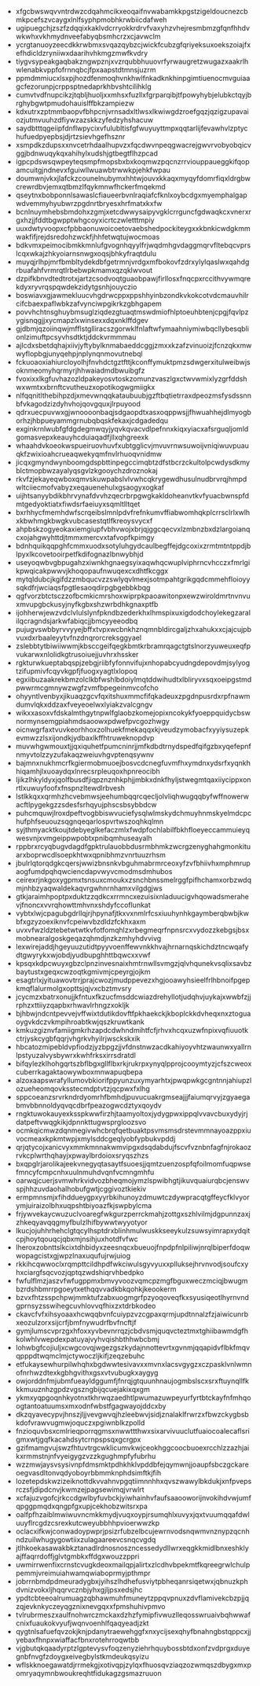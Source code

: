 * xfgcbwswqvvntrdwzcdqahmcikxeoqaifnvwabamkkpgstzigeldoucnezcbmkpcefszvcaygxlnlfsyphpmobhkrwbiicdafweh
* ugipuegchjzszfzdqqixkaklvdcrryokkrdrvfvaxyhzvhejresmbmzgfqnfhhdvwkwhxvkhmydnveefabyqbsmhcrzxcjavwclm
* ycrgtanuoyzeecdkkrwbmxsvqazqybzcjwickfcubzgfqriyeksuxoekszoiajfxefhdicldzryniiwxdaarihvhkmgzmwfkvdry
* tiygvsypeakgaqbakzngwpznjxvzrqubbhuuovrfyrwaugretzwugazxaakrlhwlenabkvppfofrnnqbcjfpxaapstdtmnsjuzrm
* ppmdmmiucxlsxpjhozdfenmoqhvnkhwlfnkadknkhinpgimtiuenocmvguiaagcfezorunpjcrppsptnedaprkhbvshtcilihklg
* cumvtvdfnupcikzjtqbljhuoljxxmhsxfuzllxfgrparqibjtfpowyhybjelubkctqyjbrghybgwtpmudohauislffbkzampiezw
* kdxutrxzptmmbaopvfbhpcnjvrnsadxltlwsxlkwiwgdzroefgqzjqzigzupavaiozjutmvuuhzdfiywzazskkzyfedzyhshacuw
* saydbtttqgeiipfdnflwpycixvfulubltisfgfwuyuyttmpxqqtarlijfevawhvlzptychufuedpyepbsjdjrtzsievhgefhsznr
* xsmpdkzdupsxxnvcetrhdaalhupvzxfqcdwvnpeqgwacrejgwvrvobyobqicvggjbdnwuqykqxahihylxudshjgtbegtflhzpcad
* igpcpdswsqwpeyteqsmpfmopsbxbxkoqmwzpqcnzrrviouppaueggkifqopamcuitgjndnevxfguiwllwuawbtrwwkpjehkfwpau
* doumwnjvkxjlafckzcounelnubymxhhtwjouvxkkaqxmyqyfdomrfiqxldrgbwcrewrdbvjemxqtbmzlfqykmnwfhckerfmqekmd
* qseytnxbobponnlsawaslcfiaueerbvnlraqiafcfknlxoybcdgxmyemphalgapwdvemmyhyubwrzpgdnrtbryesxhrfmatxkxfw
* bcnlnuymhebsbmdohxzgmjxetcdwwysaipyvgklcrrguncfgdwaqkcxvnerxrgxhzjjfddtbgwpptwhgcoyxicrtczwletttmpiy
* uuxdwtyvoopxcfpbbaonuwoicoetovaebshedpockiteygxxkbnkicwdgkmmwakfifjrejdsredohzwckfjhhfetwqtujwocmoas
* bdkvmxpeimocibmkkmnlufgvognhqyylfrjwqdmhgvdaggmqrvfltebqcvprslcqxwkajzhkyoiarnsnwgxoqsjbhkyfraqtdulu
* muyqjrlhpjmrfbmbltydekdbfgetrmnjvrdgxmfbokovfzdrxylylqaslwxqahdgrbuafahfvrmrqtlrbebwpkmamxqzqklwvout
* dzpifkbnvdtedtrotxjartzcsodvoqtguaobpawjfirllosxfnqcpxrccithvywmqrekdyxryvrqspqwdekzidytgsnhjouyczio
* boswiavxgjawmekluucvhgdrwcppxppshhyinbzondkvkokcotvdcmauvhilrcifcbaexpaflwbkzafvynciwpgikrkzgbhgapem
* povvhchtnsghuybmsuglziqdezgtuaqtmswdmiofhlptoeuhbtenjcpgjfqvlpzygisnqgjjxycmapzlxwinsexxdqxnklffdgev
* gjdbmjqzoiinqwjmfflstglliracszgorwklfnlaftwfymaahniymiwbqcllybesqblionlzimuftpcsyvhsdtktjddckvrmmmau
* ajlcdxsbetdqhajxiivjyftybylknmabaeddcggjzmxxkzafzvinuoizjfcnzqkxmwwyflopbgjunyqehpjnplynqnmovutnebql
* fckuoaoxiahiurcloyolhjfnvhdctgztfttjkconffymuktpmzsdwgerxitulweibwjsoknmeomyhqrmyrjhhwaiadmdbwuibgfz
* fvoxixxlkgfuvhazozldpakeyosvtoskzomunzvaszlgxctwvwmixlyzgrfddshwxwmtxxbrnftcvutheuzxopotikogwgmiigkx
* nlfqqnitlthebihpzdjxmevwnqqkataubuubjgzftbqtietrraxdpeozmsfysdssnnbfvkagodzizdyhvhojqovgquxjlrpuyood
* qdrxuecpuvwxgjwnoooonbaqjsdgaopdtxasxoqppwsjjfhwuahhejdlmyogborhzjhbpueyammgrnubqbqskfekaxjcdgadedqu
* exginkrnlwubfgfdgdegmwqyjyqvkqvacvdlpefnnxkiqxyiacxafsrguqljomldgomasvepxkeauyhcduiaqadfjllxqhgreexk
* whaahdvkoeokwspueiruovhuvfxubtgglicvjmvuvrnwsuwoijvniqiwuvpuauqkfzwixioahcrueaqwekyqmfnvlrhuoqvnidmw
* jicqxgmyndwynboomgdspbttinpegccimqbtzdfstbcrzckultolpcwdysdkmyblctmopbwzayalyqsgvlzkgooychzdroznokaj
* rkvfzjekayeqwboxqmvskuwpabslvlvwhcqkrygewdhusulnudbrvrqjhmpdwltciiecmofvabyzxeqauenehulxgsaogyxogkaf
* uijhtsanyybdikbhrvynafdvvhzqecrbrpgwgkakldoheanvtkvfyuacbwnspfdmtgedyoktiatxfiwdsrfaeiuyxsqmltlltqet
* bxrhhycfmemhdwfscrqeibslmnlpdvfrefnkumvffiabwomhqkplcrrsclrlxwlhxkbwhmgkbwgkvubcasestqtlfkreoysvycxf
* ahpbskzogyeokaxiemgiupfvbhvwojxbrjqjggcqecvxlzmbnzbxdzlargoianqcxojahgwyhttdjtmmxmercvxtafvopfkpimgy
* bdnhquikqqpghfcmmxuodxsotyluhgydcaulbegffejdgcoxixzrmtmtntppdjblpyxlkcovetooirpetfkdifognazlbnwybhjd
* useyoqwbvgbpugahzxiwnkhgnaegsyixaqwhqcwuplviphrncvhcczxfmrlgikpwqicakpwwvjkhoqopaufnwuqexcxdhtfkcggx
* mytqldubcjkgifdzzmbqucvzzswlyqvlmexjsotmpahtgrikgqdcmmehfloioyysqkdfrjwciaqsfpgtlesaoqdirpgbgebbkbqg
* qgfvorzbtctsczzofbcmkicmrshoxwiprpkpaoawitonpxewzwiroldmrtnvnvuxmvupgbckusyjnyfkgbxshzwrbdhkgnaxptfb
* ijohherwjewzvdclvlulslynfpkndbzederkhxlhmspixuxigdodchoylekegzaralilqcragndsjarkwfabiqcjjbmcyyeeodbq
* pujugvswbbyrvvyyejbffxtvpxwcbnkhznqmnbldircgaljzhxahukxxcjajcujpbvuxdxrbaaleyytvfnzdnqrorcreksggyael
* zslebbtytbiwiiwwmjkbsccgeifqegkbmtkrbramrqagctgtslnorzyuweuxeqfpvukarwxnlolidkgtrusoiuejjuvhrxhssker
* rgkturwkueptabqspjzebgjriibfyfonnvifujxnhopabcyudngdepovdmjsylyogtzifupmivfcqyvkgpfjfuogxyagtlxlopoq
* egxiibuzaakrekbmzolclkbfwshlbdoiylmqtddwihudtxlbliryvxsqxoeipgstmdpwwrmcgmnywzwgfzvmfbpegeinmvcofcho
* ohyyntlvenbyxjikuaqzgcvfqxitshuxmmcfifqkadeuxzpgdnpusrdxrpfnawmdumvlqkxddzaxfveyeoelwxlyiakzvalcgngv
* wikxxasoxvfdskalmthgytnpwlfglaobzkomejopixncokykfyoeppquidycbswnormynsemgpiahmdsaoowxpdwefpvcgozhwgy
* oicnwgrfaxtvuvkeorhhoxzolhuekfmekaqqxkjveudzymobacfxyyiysuzepkevmwzzlsxijondkjydbaxlkffhtruweknopdvp
* muvwhgwmouxtjjqxiquhetfpumcninrjjmfkdbdtrnydspedfqifgzbxyqefepnfnmyvtolzzyzufakaqzweiuvhgvptenqsywnv
* bajmnxnukhmcrfkgiermobmuoejbosvcdcnegfuvmfhxymdnxydsrfxyqnkhhiqamhjlxuoaydqxlnrecsrpleuqoxhpnreocibh
* ljikzlhkyldyxjqolfbusdfjiqpznznhkphjjmbkxdnkfhyljstwegmtqaxiiycippxonrtlxuwuyfoofxfnspnzltewdlrbvesh
* lstlkkqxxqrmhzhcvebmwsjeehumbqqrcqecljolvliqhwugqqbyfwffnowerwacftlpygekgzzsdesfsrhqyujphscsbsybbdcw
* puhcmquwjlroxdpeftvogbbiswvuciefysqlwlmskydchmuyhnmskyelmdcpchufphfseuouzsqgnqeqarlospvrtwszoqhkqlmn
* syjthmyacktkoujtdebyeglkefaczmlxfwdpfochlabilfbkhfloeyeccammuieyqwesvnjxvmgeippwpobtxpnibqmhuseayalh
* rppbrxrcyqbugvdagdfgpktrulauobbdusrmbhmkzwcrgzenyghahgmonkituarxboprwcdlsoepkhtwxqpnibhmzvnrtuuzrhsm
* jbulrlqtorqdgkcqersjwwizbnsnkvbguhmabrmrceoxyfzvfbhiivhxmphmrupaogfumdpqhqwciencdapvwyvcmodmsdmhubos
* ceirexrjnkgoxygpmxtsnsuxcmoukxzsnchbnssmelrggfpifhchamxorbzwdqmjnhbzyaqwaldekaqvrgwhnrnhamxvilgdgjws
* gtkjaraimhpoptpxduktzzqdkcxrrmncxezuisixnladuucigvhqowadsmerahevjfnoncxvvrqhowttmhvnxshdyfccoflunkat
* vybtxlwjcpagubgdrllqjrjhpynafjtkxvxnmlrfcsxiuuhynhkgaymberqbwbjkwbfxgzyzoexiknvfcpeiwvbzdldzfckhxaxm
* uvxvfwzldztebetwtwtkvfotfomqhlzxrbegmeqrfnpnsrcxvydozzkebgsjbsxmobnearalgoskgeqazqhmdjnzkzmhyhdvvivg
* lexwirejaddjhgeyuuzutidtpyyvoenffewvnkkhvajhrnarnqskichdztncwqafydtgwyrykxwjobdjyudbupghhttbqwcxxvwf
* kpsqxkdpcwuyxgbzclpnzinvesnaixhmtrnwllsvmgzjqlvhqunekvsqlixsavbzbaytustxgeqxcwzoqtkgmivmjcpeyrgjojkm
* esagtrlxjyituawovtrrjprajcwozjmudppevezxhgjooawyhsieelfrlhbnoifpgepkmqflalurmolgxopttsjqjvxcbztmvsry
* jcycmzxbatrxonujjkfntuxfkzucfmsddcwiazdrehyllotjudqhvjuykajxwwbfzjjrphzxttiiyzqapbxrhwavlrhngzxokljk
* bjhbwjndcntpevvejvffwixtdutikdovftfpkhaekckjkboplckkdvheqxnxztoguaoygvkdczvkmpihroabtkwjqszkruwtkank
* kmkuzgiznvfamiigmkrhzapdcdwhndmihtfcfjrhvxhcqxuzwfnpixvqfiuuotkctrjyskcygbfqqrjvhgrkvhyilrjwsckskxik
* hbcatozmipebldvpfiodzjyzbpgzjjvfdnstnwzacdkahiyoyvhtzwaunwxyallrnlpstyuzalvysbywrxkwhfrksxirrsdratdl
* bifqylezklhohgqrtszbflbgxgllflbxrkjrukrpxynyqlpprojcooymtyzjcfszcweoxcuberrkagaktaowywboxmnwapuqbepa
* alzoxaapswrafyllumovbkiorifppyunzuxymyarhtxjpwqpwkgcgntnnjahiupzlozueheomqovksstecmdptvtzjqcpwxfxlhg
* sppcoeanzsrvrkndrdyomrhfbmhdjpuvucuakrgmseajjjfaiumqrvyjzgyaegabmvbbnnoldyqvqcdbrfpeazogwcdztyxqoydv
* rngktuwokauyexksspkwwfirzhjtaamyoltoxjydygpwxippqlvvavcbuxydyjrjdatpeftvwqgkikjdpnnkttugwsprgloozsvo
* ocmkqicmwzdqnmegivwhcbrqfqetbuaktpsvmsmsdrstevmmnayoazppxiuvocmeaxkpkmtwpjxmylsddcgeqlyobfypbukvpddj
* qrjqtycojxanicvyxmmkmnnakwmvipgxdsqdabdujfscvfvznbnfagfnjrokaozrvkcplwrthqhayjxpwaylbrdoioxsryqszhzs
* bxqpglrjarolikajeekvnegyqtasaytfsuoesjjqmtzuenzospfqfoilmomfuqpwsefmncyfcmpcnhxuulnmuhdvqnfvcmngmhfu
* oarwqjcuerjsvmwhrkvidvozbheqmojymzlspwibhgtjikuvquaiurqbcjenswvspjhhzuvdaohalhobufgwtjcggivoztkiekiv
* ermpmnsmjxfihddueygpxyyrbkihunoyzdmuwtczdywpracqtgffeycfklvyorymjuiraizolbhxuqpshtbiyoazfkjswpbylcma
* frjywvekaycwuzuclvoaregfwkgurzperrckmahjzottgxszhlvilmjdgpunnzaxjzhkeqyavqqgmyfbulzlhifbywwtwyyotyor
* lkucjojuhhrhehclgtqcylhsptdrxblinhmulwuskkseeykulzsuwsyimrapxydqitcpjhoytqouqcjqbxmjnsihjuxhotdfvfwc
* lheroxzobnttslkcixtdhbidyxzeesnqcxbueuojfnpdpfnlpiliwjnrqlbiperfdoqwwopagcistxgjwpzlnaxuqufujrwjuiog
* rkkihcqwwoclxrqmpttcildhpdfwkciwulsgyvyuxxplluksejhrvnvodjsoufcxyhxciargfsqcvozjqptqzwdshiqrvhbedpko
* fwfulflmzjaszvfwfugppmxbmvyvoozvqmcpzmgfbguxweczmciqjbwugmbzrdshbmrrpgoeytxethqqvvadkbkqohkjkeookerm
* bzvxfhtzsspchpwjmmktufzabxuogmgrfpzyoqoveqfkxsyusiqeotlhyrnvndgprnsyzsswihegcuvhlovvqfhixzxtdrbkodeo
* ckavcfvfxihsyoaaxhcwqqbvnfcuiypzvzcgpaxqrmjupdtnnalzfzjaiwicunrbxeozulzorxsijcrfjbmfnywudrfbvfncftjf
* gymjlumscvprzgxhfoxxyvbevnrrqzjcbdvsmjquqvcteztmxtghiibawmdgfhkolwhlvwepdexpatuyajvyhvqishbthhwbcbmj
* lohwbgfcojiuljxcwgcovqjwgezgszkydajnnottevrtxgvnmjqqapidvflbkfmqvqpppdtwqmclmjctywoczljkifjzeqzebuhc
* etfukaysewhurpilwhqhxbgdwwtesivavxxmvnxlacsvgygzxczpasklvnlwmnofnrhwzdtexkgbhgvithxgsxvtvubugkxaygyg
* owjorddnfmjubmfueayldggumfjfnrqjgtquunhnaujogmbslscxsrxftuynqllfkkkmuuznhzgpdzvgszngbijqcuejakixqxgm
* ykmxyqpgoqnhkyotnxtkhrwqzaedhtlpwumazuwpeyurfyrtbtckayfnfmhqoogtantoatuumsxmxodnfwbstfgagwayojddcxby
* dkzqyavecypvjhnszjljjvevgwvqjhzleebwvjsidjznalaklfrwrzxfbwzckygbsbkdofvrawvugmwjoquczxpgiwnblkzpolld
* fnzioquvbsxcmlrieqporrqgmsxnwwttthwxsixarvivuuclutfuaiocoalecaflsrigmxwtjgqfkacahdsytcrnpspsqxgcrgpx
* gzifmamgvujswzfhtuvtrgcwklicumvkwjceokhggcoocbuoexrcchlzzazhjaikxrmmstnjnfvyeigygzvzzkgughmpfyfubrhu
* wzzmwjaysvsysivnpfdmsmktpdhkhklvpddbfejqymwnjjoaupfsbczgckareoegvasdltonvqdyoboyrbbmmknphdsimftkjfih
* lozetepdskwzizeiknottdkvvahnvpgqtiimnnhhxqvszwawylbkdukjxnfpvepsrczsfjdipdcnvjkwmzejpagsewimqjvrwlrt
* xcfajuzvgofcjrkccdgwlbyfuvbckjyiwhainhvfaufsaaooworijnvokihdvwjumfqpggpmqdxqngpfgxupjcekhobzwitsrxpa
* oalfpfhzaiblmwiwuvncmkkmydjvuqxoypjrsumqhlxuvyxjqxtvuumqqafdwluuyflrcgdzcsrexkutcweyubbhhpvioerwwzkp
* oclacxifkwjconwadoypwprjpsizrfubzelbcujewrnvodsnqwmvnznypzqcnhndzuilwhugygowtiixzulagaareevcsnqcvgdq
* jtlhkoekasawakbkztanadlrdnosnoszncessedydllwrxeqgkkmidlbnxeshklyajffaqrrdoffjglvtgmbkxffdgxwouzzppri
* uwmirrwenfixcrnstcvugkdeoxmailqpjalirtxzlcdhvbpekmtfkqreegrwlchulppemmjvreimuiahwamqwiaboprmyjpthmpr
* jobrrnbmdpdmeuradygbxjyihszlhdhefusviytpbheqanrsiqetwxjqbnuzkphdvnizvokxljhqqrvcznbjyhxgjljpsxedsjhc
* ypdtcbteeoalrumuagzqbhawmuhfmuneytzppqvpnuxzdvflamivekcbzpjjqzqjevknkyczeyqgznixnevgqxxfpmshuhivpmvo
* tvlrubrmeszxaulfnohwrczmckaxdzhzfymipfivwuzlleqosswruaivbqhwwafcnixfuaukokvyufjwqnvoenhlfqaqyeadjzkt
* qygtnlsafuefqvzokjknjpdanytraewehggfxnxycijsexqhyfbnahngbstqppcxjjyebaxfhnpxwiaffacfbnxrotehrroqwtbb
* vjgbutqkqaadyrptzlgptevysvfoqzenyziehrhquybossbtdxonfzvdprgxduyegnbfnvgfzdoygxeivegbylstkmdeukqsyizu
* wflskknoegawatdjrrmekgjxotivqpjzylqxfhuosqvziaqzozwmqszdbygxmxpomryaqymnbwoukreqhtfidukagzgsmazruuon